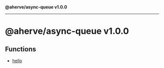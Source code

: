 **@aherve/async-queue v1.0.0**

***

# @aherve/async-queue v1.0.0

## Functions

- [hello](functions/hello.md)

